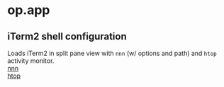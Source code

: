 # op.app
## iTerm2 shell configuration

Loads iTerm2 in split pane view with `nnn` (w/ options and path) and `htop` activity monitor.<br>
[nnn](https://github.com/jarun/nnn)<br>
[htop](https://github.com/htop-dev/htop/)

